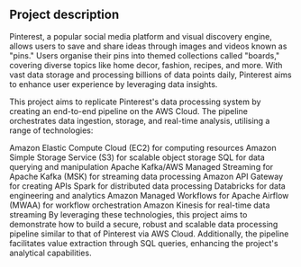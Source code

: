 ## Project description
Pinterest, a popular social media platform and visual discovery engine, allows users to save and share ideas through images and videos known as "pins." Users organise their pins into themed collections called "boards," covering diverse topics like home decor, fashion, recipes, and more. With vast data storage and processing billions of data points daily, Pinterest aims to enhance user experience by leveraging data insights.

This project aims to replicate Pinterest's data processing system by creating an end-to-end pipeline on the AWS Cloud. The pipeline orchestrates data ingestion, storage, and real-time analysis, utilising a range of technologies:

Amazon Elastic Compute Cloud (EC2) for computing resources Amazon Simple Storage Service (S3) for scalable object storage SQL for data querying and manipulation Apache Kafka/AWS Managed Streaming for Apache Kafka (MSK) for streaming data processing Amazon API Gateway for creating APIs Spark for distributed data processing Databricks for data engineering and analytics Amazon Managed Workflows for Apache Airflow (MWAA) for workflow orchestration Amazon Kinesis for real-time data streaming By leveraging these technologies, this project aims to demonstrate how to build a secure, robust and scalable data processing pipeline similar to that of Pinterest via AWS Cloud. Additionally, the pipeline facilitates value extraction through SQL queries, enhancing the project's analytical capabilities.
